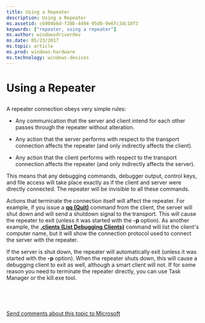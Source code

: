 ```yaml
---
title: Using a Repeater
description: Using a Repeater
ms.assetid: c6904b6d-f28b-4494-95d0-9e6fc3dc10f3
keywords: ["repeater, using a repeater"]
ms.author: windowsdriverdev
ms.date: 05/23/2017
ms.topic: article
ms.prod: windows-hardware
ms.technology: windows-devices
---
```


# Using a Repeater


## <span id="ddk_using_a_repeater_dbg"></span><span id="DDK_USING_A_REPEATER_DBG"></span>


A repeater connection obeys very simple rules:

-   Any communication that the server and client intend for each other passes through the repeater without alteration.

-   Any action that the server performs with respect to the transport connection affects the repeater (and only indirectly affects the client).

-   Any action that the client performs with respect to the transport connection affects the repeater (and only indirectly affects the server).

This means that any debugging commands, debugger output, control keys, and file access will take place exactly as if the client and server were directly connected. The repeater will be invisible to all these commands.

Actions that terminate the connection itself will affect the repeater. For example, if you issue a [**qq (Quit)**](q--qq--quit-.md) command from the client, the server will shut down and will send a shutdown signal to the transport. This will cause the repeater to exit (unless it was started with the **-p** option). As another example, the [**.clients (List Debugging Clients)**](-clients--list-debugging-clients-.md) command will list the client's computer name, but it will show the connection protocol used to connect the server with the repeater.

If the server is shut down, the repeater will automatically exit (unless it was started with the **-p** option). When the repeater shuts down, this will cause a debugging client to exit as well, although a smart client will not. If for some reason you need to terminate the repeater directly, you can use Task Manager or the kill.exe tool.

 

 

[Send comments about this topic to Microsoft](mailto:wsddocfb@microsoft.com?subject=Documentation%20feedback%20[debugger\debugger]:%20Using%20a%20Repeater%20%20RELEASE:%20%285/15/2017%29&body=%0A%0APRIVACY%20STATEMENT%0A%0AWe%20use%20your%20feedback%20to%20improve%20the%20documentation.%20We%20don't%20use%20your%20email%20address%20for%20any%20other%20purpose,%20and%20we'll%20remove%20your%20email%20address%20from%20our%20system%20after%20the%20issue%20that%20you're%20reporting%20is%20fixed.%20While%20we're%20working%20to%20fix%20this%20issue,%20we%20might%20send%20you%20an%20email%20message%20to%20ask%20for%20more%20info.%20Later,%20we%20might%20also%20send%20you%20an%20email%20message%20to%20let%20you%20know%20that%20we've%20addressed%20your%20feedback.%0A%0AFor%20more%20info%20about%20Microsoft's%20privacy%20policy,%20see%20http://privacy.microsoft.com/default.aspx. "Send comments about this topic to Microsoft")




